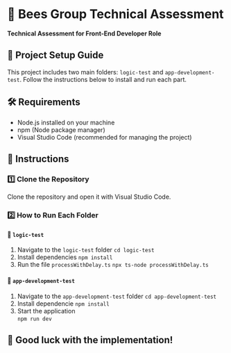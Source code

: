 # 🐝 Bees Group Technical Assessment

**Technical Assessment for Front-End Developer Role**

## 🚀 Project Setup Guide

This project includes two main folders: `logic-test` and `app-development-test`. Follow the instructions below to install and run each part.

## 🛠 Requirements

- Node.js installed on your machine
- npm (Node package manager)
- Visual Studio Code (recommended for managing the project)

## 📝 Instructions

### 1️⃣ Clone the Repository

Clone the repository and open it with Visual Studio Code.

### 2️⃣ How to Run Each Folder

#### 📂 `logic-test`

1. Navigate to the `logic-test` folder
   `cd logic-test`
2. Install dependencies
   `npm install `
3. Run the file `processWithDelay.ts`
   `npx ts-node processWithDelay.ts`

#### 📂 `app-development-test`

1. Navigate to the `app-development-test` folder
  `cd app-development-test`
2. Install dependencie
   `npm install`
3. Start the application  
   `npm run dev`
   
## 🎉 Good luck with the implementation!

